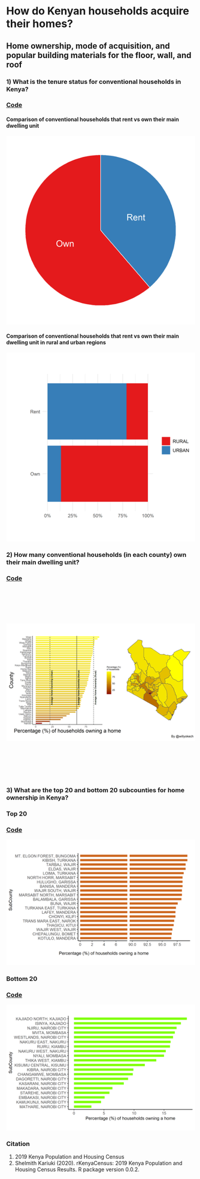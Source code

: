 # How do Kenyan households acquire their homes? 

## Home ownership, mode of acquisition, and popular building materials for the floor, wall, and roof

### 1) What is the tenure status for conventional households in Kenya?
### [Code](https://github.com/wokech/home_trends_kenya/blob/master/R_scripts/home_trends_kenya_national.R)

#### Comparison of conventional households that rent vs own their main dwelling unit
![alt text](https://github.com/wokech/home_trends_kenya/blob/master/images/national/national_pie.png)

#### Comparison of conventional households that rent vs own their main dwelling unit in rural and urban regions
![alt text](https://github.com/wokech/home_trends_kenya/blob/master/images/national/rur_urb_stacked.png)

### 2) How many conventional households (in each county) own their main dwelling unit?

### [Code](https://github.com/wokech/home_trends_kenya/blob/master/R_scripts/home_trends_kenya_county.R)
![alt text](https://github.com/wokech/home_trends_kenya/blob/master/images/county/all_counties_home_barplot_map.png)

### 3) What are the top 20 and bottom 20 subcounties for home ownership in Kenya?
### Top 20
### [Code](https://github.com/wokech/home_trends_kenya/blob/master/R_scripts/home_trends_kenya_subcounty.R)
![alt text](https://github.com/wokech/home_trends_kenya/blob/master/images/subcounty/top_subcounty_home_plot.png)

### Bottom 20
### [Code](https://github.com/wokech/home_trends_kenya/blob/master/R_scripts/home_trends_kenya_subcounty.R)
![alt text](https://github.com/wokech/home_trends_kenya/blob/master/images/subcounty/bottom_subcounty_home_plot.png)

### Citation
1) 2019 Kenya Population and Housing Census
2) Shelmith Kariuki (2020). rKenyaCensus: 2019 Kenya Population and Housing Census Results. R package version 0.0.2.

